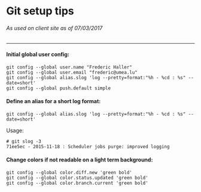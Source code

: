 Git setup tips
==============
###### As used on client site as of 07/03/2017
---

#### Initial global user config:
```
git config --global user.name "Frederic Haller"
git config --global user.email "frederic@umea.lu"
git config --global alias.slog 'log --pretty=format:"%h - %cd : %s" --date=short'
git config --global push.default simple
```
#### Define an alias for a short log format:
```
git config --global alias.slog 'log --pretty=format:"%h - %cd : %s" --date=short'
```
Usage:
```
# git slog -3
71ee5ec - 2015-11-18 : Scheduler jobs purge: improved logging
```
#### Change colors if not readable on a light term background:
```
git config --global color.diff.new 'green bold'
git config --global color.status.updated 'green bold'
git config --global color.branch.current 'green bold'
```
